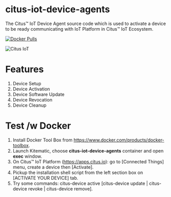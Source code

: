 # citus-iot-device-agents
The Citus™ IoT Device Agent source code which is used to activate a device to be ready communicating with IoT Platform in Citus™ IoT Ecosystem.

[![Docker Pulls](https://img.shields.io/docker/pulls/cuongquay/citus-iot-device-agents.svg?maxAge=2592000)]()

![Citus IoT](https://raw.githubusercontent.com/cuongquay/citus-iot-device-agents/master/docs/images/citus-iot-ecosystem.png)

Features
========
1. Device Setup
2. Device Activation
3. Device Software Update
4. Device Revocation
5. Device Cleanup

Test /w Docker
==============

1. Install Docker Tool Box from https://www.docker.com/products/docker-toolbox.
2. Launch Kitematic, choose **citus-iot-device-agents** container and open **exec** window.
3. On Citus™ IoT Platform (https://apps.citus.io): go to [Connected Things] menu, create a device then [Activate].
4. Pickup the installation shell script from the left section box on [ACTIVATE YOUR DEVICE] tab.
5. Try some commands: citus-device active [citus-device update | citus-device revoke | citus-device remove].
